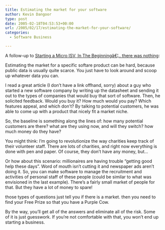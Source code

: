 ```yaml
---
title: Estimating the market for your software
author: Kevin Dangoor
type: post
date: 2005-02-18T04:53:53+00:00
url: /2005/02/17/estimating-the-market-for-your-software/
categories:
  - Software Business

---
```

A follow-up to [Starting a Micro ISV, In The Beginningâ€¦.. there was nothing][1]:

Estimating the market for a specific softare product can be hard, because public data is usually quite scarce. You just have to look around and scoop up whatever data you can.

I read a great article (I don&#8217;t have a link offhand, sorry) about a guy who started a new software company by writing up the datasheet and sending it out to the types of companies that would buy that sort of software. Then, he solicited feedback. Would you buy it? How much would you pay? Which features appeal, and which don&#8217;t? By talking to potential customers, he was able to come up with a product that nicely fit a market niche.

So, the baseline is something along the lines of: how many potential customers are there? what are they using now, and will they switch? how much money do they have?

You might think: I&#8217;m going to revolutionize the way charities keep track of their volunteer staff. There are lots of charities, and right now everything is done with pen and paper. Of course, they don&#8217;t have any money, but&#8230;

Or how about this scenario: millionaires are having trouble &#8220;getting good help these days&#8221;. Word of mouth isn&#8217;t cutting it and newspaper ads aren&#8217;t doing it. So, you can make software to manage the recruitment and activities of personal staff of these people (could be similar to what was envisioned in the last example). There&#8217;s a fairly small market of people for that. But they have a lot of money to spare!

those types of questions just tell you if there is a market. then you need to find your Free Prize so that you have a Purple Cow.

By the way, you&#8217;ll get all of the answers and eliminate all of the risk. Some of it is just guesswork. If you&#8217;re not comfortable with that, you won&#8217;t end up starting a business.

 [1]: http://www.userscape.com/blog/2005/02/15/starting-a-micro-isv-in-the-beginning-there-was-nothing/ "Ian Landsmanâ€™s Weblog » Blog Archive » Starting a Micro ISV, In The Beginningâ€¦.. there was nothing"